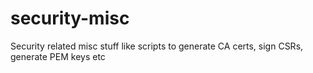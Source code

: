 # security-misc

Security related misc stuff like scripts to generate CA certs, sign CSRs, generate PEM keys etc
